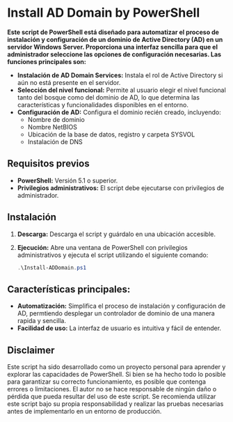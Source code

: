 # Install AD Domain by PowerShell
**Este script de PowerShell está diseñado para automatizar el proceso de instalación y configuración de un dominio de Active Directory (AD) en un servidor Windows Server. Proporciona una interfaz sencilla para que el administrador seleccione las opciones de configuración necesarias. Las funciones principales son:**
* **Instalación de AD Domain Services:** Instala el rol de Active Directory si aún no está presente en el servidor.
* **Selección del nivel funcional:** Permite al usuario elegir el nivel funcional tanto del bosque como del dominio de AD, lo que determina las características y funcionalidades disponibles en el entorno.
* **Configuración de AD:** Configura el dominio recién creado, incluyendo:
   * Nombre de dominio
   * Nombre NetBIOS
   * Ubicación de la base de datos, registro y carpeta SYSVOL
   * Instalación de DNS

## Requisitos previos

* **PowerShell:** Versión 5.1 o superior.
* **Privilegios administrativos:** El script debe ejecutarse con privilegios de administrador.

## Instalación

1. **Descarga:** Descarga el script y guárdalo en una ubicación accesible.
2. **Ejecución:** Abre una ventana de PowerShell con privilegios administrativos y ejecuta el script utilizando el siguiente comando:

   ```powershell
   .\Install-ADDomain.ps1

## **Características principales:**

* **Automatización:** Simplifica el proceso de instalación y configuración de AD, permtiendo desplegar un controlador de dominio de una manera rapida y sencilla.
* **Facilidad de uso:** La interfaz de usuario es intuitiva y fácil de entender.

## Disclaimer
Este script ha sido desarrollado como un proyecto personal para aprender y explorar las capacidades de PowerShell. Si bien se ha hecho todo lo posible para garantizar su correcto funcionamiento, es posible que contenga errores o limitaciones. 
El autor no se hace responsable de ningún daño o pérdida que pueda resultar del uso de este script. Se recomienda utilizar este script bajo su propia responsabilidad y realizar las pruebas necesarias antes de implementarlo en un entorno de producción.

